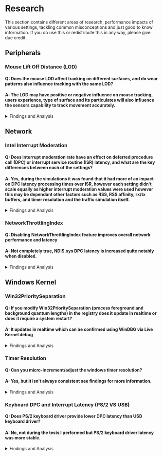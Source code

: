 # Research

This section contains different areas of research, performance impacts of various settings, tackling common misconceptions and just good to know information.
If you do use this or redistribute this in any way, please give due credit.

## Peripherals
### Mouse Lift Off Distance (LOD)
#### Q: Does the mouse LOD affect tracking on different surfaces, and do wear patterns also influence tracking with the same LOD?
#### A: The LOD may have positive or negative influence on mouse tracking, users experience, type of surface and its particulates will also influence the sensors capability to track movement accurately.
<details><summary>Findings and Analysis</summary>
    
* The lift of distance (LOD) of a mouse refers to the distance in which the sensor will register input from its surface, and usually measured in millimeters.
* The most common benefits of a low LOD is to reduce unwanted tracking when a user briefly lifts the peripheral off the tracking surface and respositions it in an existing area which is preferred or in preparation for the next intended gesture.
  * Users that tend to have lower sensitivity where their preferred application sensitivity and the use case (game/application) require them to reposition their mouse frequently  prefer a lower lift off distance throughout the session. 
  * Likewise a user with a higher sensitivity may be less likely to resposition their mouse dependent on their play style, techniques and the use case. A higher sensitivity would reduce the amount of physical movement required to cover the same distance in the application.

**Mousepad - HyperX Fury S XXL - Wear**
* The area circled in blue in the image below represents a common wear pattern from repeated casual gaming use (slightly over 1 years time) and is likely a combination of degradation of the mouse surface due to friction, temperature, transfer of skincells or material from the peripheral, mouse skates or plastic.
![Mousepad - HyperX Fury S XXL - Wear](https://github.com/djdallmann/GamingPCSetup/blob/master/IMAGES/Mousepad%20-%20HyperX%20Fury%20S%20XXL%20-%20Wear.JPG)

**Demo: How does LOD affect sensor tracking over degraded fabric surfaces?**
* As a demonstration I've selected a brand new Razer Viper Mini (Model:RZ01-0325, Firmware: 1.03, Polling: 1000hz) to demonstrate how the sensors LOD calibration setting reacts to the surface and the area of wear on the HyperX Fury S XXL.
  * Video: https://www.youtube.com/watch?v=A1u5M7Cn4ik
  * **Observations:**
    * There is minimal impact to mouse tracking on less used areas with both low and high LOD calibration
    * Tracking across common wear patterns (although visually negligable) with a low LOD has a signficant impact on mouse tracking.
    * Using a higher LOD to accomodate for the tracking issues on worn area provides a more consistent user experience except the concerns with higher LOD itself, although there may be a very subtle difference in tracking when the sensor is transitioning between both worn and less used surface areas.

**Recommendations for tracking on fabric surfaces**
  * Ensure your surface is consistent and level for optimal tracking
  * For cloth mousepads, you may be able to increase the consistency of the surface by washing your mousepad with a mild detergent on target areas, see if others with your mousepad have done similar with success.
  * Not all surfaces may be compatible with your mouses sensor LOD calibration, and not all mice have a wide range of LOD calibration settings which could result in a poor user experience depending on the surface.
  * Test regularly for tracking inconsistencies, compare slightly worn areas to less used areas.
  * Particles on the mouse sensor lens may also impact your tests and observations, consult with or see your manufacturers guidelines for cleaning your sensors lens.

</details>

## Network
### Intel Interrupt Moderation
#### Q: Does interrupt moderation rate have an effect on deferred procedure call (DPC) or interrupt service routine (ISR) latency, and what are the key differences between each of the settings?
#### A: Yes, during the simulations it was found that it had more of an impact on DPC latency processing times over ISR, however each setting didn't scale equally as higher interrupt moderation values were used however this may be dependant other factors such as RSS, RSS affinity, rx/tx buffers, and timer resolution and the traffic simulation itself.

<details><summary>Findings and Analysis</summary>

**Configuration during the tests**
  * Tools: xperf & iperf
  * Windows 10 1909
  * PCI-E Network Adapter (Intel Gigabit Desktop CT)
  * Driver: Microsoft, 2018-06-12, 12.17.10.8
  * MSI Mode
  * RSS Enabled, 2 RSS on cores 3 & 4, NUMAStatic
  * RX & TX buffer 768
  * Adapter Power Savings Off
  * Default Timer Resolution: 15.6ms
  * 30sec simulation +900Mbps, TCP, 100MB transfers, no fragmentation

**Interrupts and DPC stats by mode**

**Extreme = 92,000**
  * Avg NDIS DPC Performance
  * 22% <= 8 usecs
  * 46% <= 16 usecs
  * 20% <= 32 usecs

**High = 115,000**
  * Avg NDIS DPC Performance
  * 2% <= 1 usecs
  * 7% <= 2 usecs
  * 31% <= 8 usecs
  * 46% <= 16 usecs
  * 11% <= 32 usecs

**Medium = 180,000**
  * Avg NDIS DPC Performance
  * 30% <= 1 usecs
  * 22% <= 4 usecs
  * 34% <= 16 usecs

**Adaptive = 200,000**
  * Avg NDIS DPC Performance
  * 6% <= 1 usecs
  * 22% <= 2 usecs
  * 41% <= 4 usecs
  * 24% <= 16 usecs

**Low = 340,000**
  * Avg NDIS DPC Performance
  * 23% <= 2 usecs
  * 55% <= 8 usecs

**Minimal = 640,000**
  * Avg NDIS DPC Performance
  * 49% <= 2 usecs
  * 8% <= 4 usecs
  * 34% <= 8 usecs

**Off (but Interrupt Moderation Enabled) = 2,650,000**
  * Avg NDIS DPC Performance
  * 27% <= 1 usecs
  * 58% <= 2 usecs
  * 8% <= 8 usecs

**Observations**
  * Interrupt Moderation Disabled produced the same numbers as with **Enabled but Off**
  * NDIS dpc latency spread (across cores) isn't always equally balanced between runs
but DPC latency performance does not change regardless
  * DPC latency in general is consistent between runs
  * The gap between Off and the next least restrictive setting (minimal) is very significant
  * The proper ordering of these settings from **least to most** interrupt requests are:
    * Extreme > High > Medium > Adaptive (Also dependent on load) > Low > Minimal > Off/Disabled
  * Overall **Medium** seemed to have the least impact on user experience/gaming while still providing low DPC latency. A very low DPC latency can still be achieved with a medium interrupt moderation value in which DPCs are processed 90% equal to or below 1 usecs for high volume small packet UDP communications (gaming).
</details>

### NetworkThrottlingIndex
#### Q: Disabling NetworkThrottlingIndex feature improves overall network performance and latency
#### A: Not completely true, NDIS.sys DPC latency is increased quite notably when disabled.

<details><summary>Findings and Analysis</summary>

* A very common recommendation in many performance enhancement/gaming guides state that disabling *NetworkThrottleIndex* improves network performance and latency because in theory it should prevent rate limiting and quality of service (QoS) interactions. 
* The main purpose of NetworkThrottlingIndex is to reduce (rate limit) calls which would otherwise impact real time audio and perhaps cause stutter or other audible artifacts.
* Disabling it may increase **throughput** should the throughput exceed the default receiving packets per second (pps) limit (NetworkThrottleIndex: 10 decimal, roughly ~ 15Mbps with 1500byte Ethernet MTU) but it does not improve DPC latency which is probably more beneficial for lower latency applications such as video games.

* You can test this for yourself using **xperf**, start a capture for **dpcisr** and compare the results of both for **NDIS.sys**. 
* **Registry Path:** 
```
    HKEY_LOCAL_MACHINE\SOFTWARE\Microsoft\Windows NT\CurrentVersion\Multimedia\SystemProfile\NetworkThrottlingIndex
    Off: DWORD Value 0xFFFFFFFF (Hex)
    On: DWORD Value 10 (Decimal), Default - Range: Decimal 1-70
``` 

  * You should see a similar result as below during load such as gameplay. **Note:** **Intel** tends to be closer to **<= 1-2 usecs (microseconds)** where as **Realtek** is much higher, around with some around **<= 32 usecs** and **most <= 4 usecs** when most network optimizations are applied.
  
  * **Intel**
    * **Disabled**, 0xFFFFFFFF
    
    ![NetworkThrottlingIndex Disabled](https://github.com/djdallmann/GamingPCSetup/blob/master/IMAGES/NDIS.sys%20-%20Intel%20-%20DPC%20Latency%20Unoptimized.png)
    * **Enabled**, Decimal 10
    
    ![NetworkThrottlingIndex Enabled](https://github.com/djdallmann/GamingPCSetup/blob/master/IMAGES/NDIS.sys%20-%20Intel%20-%20DPC%20Latency%20Optimized.png)
    
</details>

## Windows Kernel
### Win32PrioritySeparation
#### Q: If you modify Win32PrioritySeparation (process foreground and background quantum lengths) in the registry does it update in realtime or does it require a system restart?
#### A: It updates in realtime which can be confirmed using WinDBG via Live Kernel debug

<details><summary>Findings and Analysis</summary>

* Using bcdedit you can enable debug mode which will allow you to use WinDBG in a more realtime debug mode. Once enabled and hooked you can read information about different processes and threads that are running including some of the operating systems global user and kernel space variables.
1. In a kernel hooked WinDBG use the following commands to show the current values for priority separation and foreground quantum length. This should match the equivalent number format in the registry value and the Quantum Values mapping for the related bitmask.
   * ```dd PsPrioritySeperation l1```
   * ```db PspForegroundQuantum l3```
2. Change the process context or get context of a specific process by listing processes and showing formation for that process, see references for .process.
   ```
   .process
   Implicit process is now 85b32d90
   lkd> dt _KPROCESS 85b32d90
   nt!_KPROCESS
   [...]
   +0x000 Header           : _DISPATCHER_HEADER
   +0x05c Affinity         : 3
   +0x060 DisableBoost     : 0y0
   +0x060 DisableQuantum   : 0y0
   +0x064 BasePriority     : 8 ''
   +0x065 QuantumReset     : 6 ''
   
   Note: Use     !process 0 0     to list all processes
   ```
3. Now change the win32priorityseparation value in the registry, then compare the results for the command above. Based on the return values it looks as if the base priority is a dynamic pointer reference and should adapt immediately, e.g. **quantum reset** aswell accordingly.

![Win32PrioritySeparation Quantum Unit Mapping](https://github.com/djdallmann/GamingPCSetup/blob/master/IMAGES/Quantum%20Units%20Mapping.PNG)

XLSX File: [Win32PrioritySeparation Quantum Unit Mapping](https://github.com/djdallmann/GamingPCSetup/blob/master/RESEARCH/FINDINGS/Win32PrioritySeparation%20Quantum%20Unit%20Mapping.xlsx)

* Related references and citation:
  * https://docs.microsoft.com/en-us/previous-versions//cc976120(v=technet.10)?redirectedfrom=MSDN
  * https://www.microsoftpressstore.com/articles/article.aspx?p=2233328&seqNum=7
  * https://docs.microsoft.com/en-us/windows-hardware/drivers/debugger/-process--set-process-context-
  * https://docs.microsoft.com/en-us/windows-hardware/drivers/debugger/dt--display-type-
  * https://blogs.msdn.microsoft.com/embedded/2006/02/20/know-thy-tick/
</details>

### Timer Resolution
#### Q: Can you micro-increment/adjust the windows timer resolution?
#### A: Yes, but it isn't always consistent see findings for more information.

<details><summary>Findings and Analysis</summary>

* Using a programmatic loop of the Windows Kernel functions for setting and returning the value of the current windows timer resolution you can see that the result isn't always set to what was requested and sometimes reverts to a lower previous value.
* One aspect to this would be to see if there are any benefits of doing this if applications are analyzed at a lower level.
```
ntdll.dll 
- NtQueryTimerResolution
- NtSetTimerResolution
```
* See results:
[timermicroadjust.txt](https://github.com/djdallmann/GamingPCSetup/blob/master/RESEARCH/FINDINGS/timermicroadjust.txt)
</details>

### Keyboard DPC and Interrupt Latency (PS/2 VS USB)
#### Q: Does PS/2 keyboard driver provide lower DPC latency than USB keyboard driver?
#### A: No, not during the tests I performed but PS/2 keyboard driver latency was more stable.

<details><summary>Findings and Analysis</summary>

* Based on 20 tests results of each PS/2 and USB it was noted that USB keyboard driver generally has lower DPC latency (~4-8 microseconds), however PS/2 overall is ultra consistent at 8 microsecond times 97-99% of the time. The test performed was a 5 second timer to alt-tab ingame then starts a 30 second sleep timer after xperf data capture is started, in-game I only held a single key for the entire duration. Not necessarily a real world test but a test that is relatively consistent/repeatable.

* PS/2 interrupt latency is around 32 microseconds consistently, I'm using **Message Signaled Interrupts** for the USB controller so likely why it didn't show any results for the opposing side. Will see if I can look into that.

* See results:
[KeyboardDPCandInterruptLatency-PS2vsUSB.txt](https://github.com/djdallmann/GamingPCSetup/blob/master/RESEARCH/FINDINGS/KeyboardDPCandInterruptLatency-PS2vsUSB.txt)
</details>
